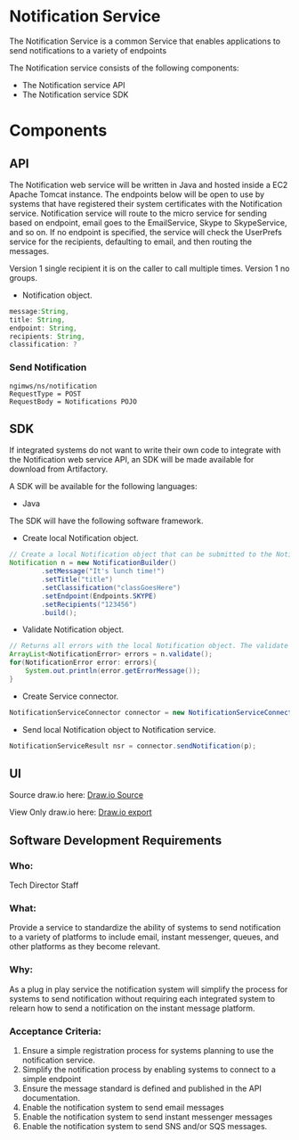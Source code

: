 # Notification Service

The Notification Service is a common Service that enables applications to send notifications to a variety of endpoints

The Notification service consists of the following components:

- The Notification service API
- The Notification service SDK

# Components


## API
The Notification web service will be written in Java and hosted inside a EC2 Apache Tomcat instance.
The endpoints below will be open to use by systems that have registered their system certificates with the Notification service.
Notification service will route to the micro service for sending based on endpoint, email goes to the EmailService, Skype to SkypeService, and so on.
If no endpoint is specified, the service will check the UserPrefs service for the recipients, defaulting to email, and then routing the messages.

Version 1 single recipient it is on the caller to call multiple times. Version 1 no groups.

- Notification object.
```java
message:String,
title: String,
endpoint: String,
recipients: String,
classification: ?
```

### Send Notification
```
ngimws/ns/notification
RequestType = POST
RequestBody = Notifications POJO
```

## SDK
If integrated systems do not want to write their own code to integrate with the Notification web service API, an SDK will be made available
for download from Artifactory.

A SDK will be available for the following languages:

- Java

The SDK will have the following software framework.

- Create local Notification object.
```java
// Create a local Notification object that can be submitted to the Notification API.
Notification n = new NotificationBuilder()
        .setMessage("It's lunch time!")
        .setTitle("title")
        .setClassification("classGoesHere")
        .setEndpoint(Endpoints.SKYPE)
        .setRecipients("123456")        
        .build();
```

- Validate Notification object.
```java
// Returns all errors with the local Notification object. The validate method can return an empty list.
ArrayList<NotificationError> errors = n.validate();
for(NotificationError error: errors){
    System.out.println(error.getErrorMessage());
}
```

- Create Service connector.
```java
NotificationServiceConnector connector = new NotificationServiceConnector("/path/to/jks", "aRealp4ss", "/path/to/trustjks", "anotherR34lP4ss");
```

- Send local Notification object to Notification service.
```java
NotificationServiceResult nsr = connector.sendNotification(p);
```

## UI

Source draw.io
here: [Draw.io Source](https://app.diagrams.net/?src=about#HRMSLowside%2Frmslow%2Fmaster%2FDrawings%2FMicroservices%2FNotifications%2FNotificationService.drawio)

View Only draw.io here: [Draw.io export](https://viewer.diagrams.net/?highlight=0000ff&edit=_blank&layers=1&nav=1&page-id=uFDXrdoMcbQE_zLRZp2q&title=NotificationService.drawio#Uhttps%3A%2F%2Fraw.githubusercontent.com%2FRMSLowside%2Frmslow%2Fmaster%2FDrawings%2FNotificationService%2FNotificationService.drawio)


## **Software Development Requirements**



### Who:
Tech Director Staff


### What:
Provide a service to standardize the ability of systems to send notification to a variety of platforms to include email, instant messenger, queues, and other platforms as they become relevant.  


### Why:
As a plug in play service the notification system will simplify the process for systems to send notification without requiring each integrated system to relearn how to send a notification on the instant message platform.  


### Acceptance Criteria:
1.	Ensure a simple registration process for systems planning to use the notification service.  
2.	Simplify the notification process by enabling systems to connect to a simple endpoint
3.	Ensure the message standard is defined and published in the API documentation.  
4.	Enable the notification system to send email messages
5.	Enable the notification system to send instant messenger messages
6.	Enable the notification system to send SNS and/or SQS messages.  
